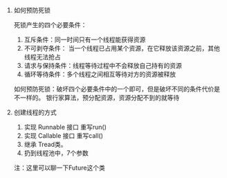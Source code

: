 1. 如何预防死锁

    死锁产生的四个必要条件：
    1. 互斥条件：同一时间只有一个线程能获得资源
    2. 不可剥夺条件： 当一个线程已占用某个资源，在它释放该资源之前，其他线程无法抢占
    3. 请求与保持条件：线程等待过程中不会释放自己持有的资源
    4. 循环等待条件：多个线程之间相互等待对方的资源被释放  
    
    如何预防死锁：破坏四个必要条件中的一个即可，但是破坏不同的条件代价是不一样的。
    银行家算法，预分配资源，资源分配不到的就等待
   
2. 创建线程的方式
    1. 实现 Runnable 接口 重写run()
    2. 实现 Callable 接口 重写call()
    3. 继承 Tread类。
    4. 扔到线程池中，7个参数
    
    注：这里可以聊一下Future这个类
   
